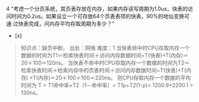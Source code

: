 4
"考虑一个分页系统，其页表存放在内存，如果内存读写周期为1.0us，快表的访问时间为0.2us。如果设立一个可存放64个页表表项的快表，90%的地址变换可通
过快表完成，问内存平均存取周期为多少？"
- [x]  

> 知识点：缺页中断。
> 出处：网络
> 难度：1
> 当快表命中时CPU存取内存一个数据的时间为T1＝检索快表时间＋访问内存数据时间=T(快表)+T(内存)＝ 20＋100＝120ns。
> 当快表不命中时CPU存取内存一个数据的时间为T2＝检索快表时间＋检索内存中的页表时间＋访问内存数据时间=T(快表)+T(内存)
> +T(内存)＝20＋100＋100＝220ns。 则CPU存取内存一个数据的平均时间为 T = T1命中率+T2（1－命中率）=
> T1ρ+T2(1-ρ)= 1200.9+2200.1 = 130ns。
